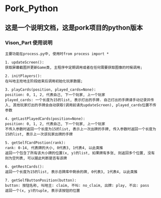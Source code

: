# Pork_Python

## 这是一个说明文档，这是pork项目的python版本

### Vison_Part 使用说明

    主要功能在process.py中, 使用时from process import * 
    
    1. updateScreen():
    获取屏幕截图并更新Game类, 主程序中定期调用或者在任何需要获取图像的时候调用;

    2. initPlayers():
    在叫地主抢地主阶段结束后调用初始化玩家数据;

    3. playCards(position, played_cards=None):
    position: 0, 1, 2, 代表自己, 下一个玩家, 上一个玩家
    played_cards: 一个长度为15的list, 表示打出的手牌. 自己打出的手牌请手动记录并传入, 其他玩家打出的手牌会自动获取(调用前请先updateScreen), played_cards位置不传参数

    4. getLastPlayedCards(position=None):
    position: 0, 1, 2, 代表自己, 下一个玩家, 上一个玩家
    不传入参数时返回一个长度为15的list, 表示上一次出牌的手牌, 传入参数时返回一个长度为15的list, 表示上一次该玩家出牌的手牌

    5. getSelfCardPostion(rank):
    rank: 0-14, 代表牌的大小, 0代表3, 1代表4, 以此类推
    返回一个包含了所有该大小牌的位置(x, y)的list, 如果牌有多张, 则返回多个位置, 没有则为空列表, 可以据此判断是否有该牌

    6. getRestCards():
    返回一个长度为15的list, 表示总牌库中剩余的牌, 0代表3, 1代表4, 以此类推

    7. getSelfButtonPosition(button):
    button: 按钮名称, 叫地主: claim, 不叫: no_claim, 出牌: play, 不出: pass
    返回一个(x, y)的tuple, 表示该按钮的位置
